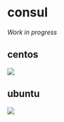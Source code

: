 # consul

*Work in progress*

## centos

[![](https://badge.imagelayers.io/mesoscloud/consul:0.5.2-centos-7.svg)](https://imagelayers.io/?images=mesoscloud/consul:0.5.2-centos-7)

## ubuntu

[![](https://badge.imagelayers.io/mesoscloud/consul:0.5.2-ubuntu-14.04.svg)](https://imagelayers.io/?images=mesoscloud/consul:0.5.2-ubuntu-14.04)
